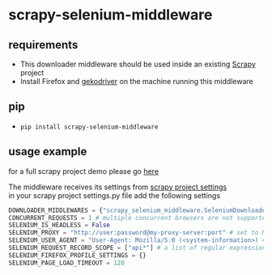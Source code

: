 # scrapy-selenium-middleware

## requirements
* This downloader middleware should be used inside an existing [Scrapy](https://scrapy.org/) project
* Install  Firefox and [gekodriver](https://github.com/mozilla/geckodriver/releases) on the machine running this middleware

## pip
* `pip install scrapy-selenium-middleware`
 
## usage example
for a full scrapy project demo please go [here](https://github.com/Tal-Leibman/scrapy-selenium-middleware-example)

The middleware receives its settings from [scrapy project settings](https://docs.scrapy.org/en/latest/topics/settings.html) <br>
in your scrapy project settings.py file add the following settings
```python
DOWNLOADER_MIDDLEWARES = {"scrapy_selenium_middleware.SeleniumDownloader":451}
CONCURRENT_REQUESTS = 1 # multiple concurrent browsers are not supported yet
SELENIUM_IS_HEADLESS = False
SELENIUM_PROXY = "http://user:password@my-proxy-server:port" # set to None to not use a proxy
SELENIUM_USER_AGENT = "User-Agent: Mozilla/5.0 (<system-information>) <platform> (<platform-details>) <extensions>"           
SELENIUM_REQUEST_RECORD_SCOPE = ["api*"] # a list of regular expression to record the incoming requests by matching the url
SELENIUM_FIREFOX_PROFILE_SETTINGS = {}
SELENIUM_PAGE_LOAD_TIMEOUT = 120
```








